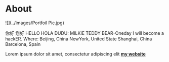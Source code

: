 # About

![](../images/Portfoil Pic.jpg)


你好
您好
HELLO
HOLA
DUDU: MILKIE TEDDY BEAR-Oneday I will become a hackER.
Where: 
Beijing, China
NewYork, United State
Shanghai, China
Barcelona, Spain
    

Lorem ipsum dolor sit amet, consectetur adipiscing elit **[my website](https://community.emergentfutures.io/courses/5566525/content)**
